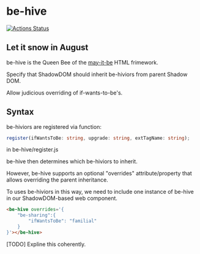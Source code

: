# be-hive

[![Actions Status](https://github.com/bahrus/be-hive/workflows/CI/badge.svg)](https://github.com/bahrus/be-hive/actions?query=workflow%3ACI)

## Let it snow in August

be-hive is the Queen Bee of the [may-it-be](https://github.com/bahrus/may-it-be) HTML frimework.

Specify that ShadowDOM should inherit be-hiviors from parent Shadow DOM.

Allow judicious overriding of if-wants-to-be's.

## Syntax


be-hiviors are registered via function:

```Typescript
register(ifWantsToBe: string, upgrade: string, extTagName: string);
```

in be-hive/register.js


be-hive then determines which be-hiviors to inherit.


However, be-hive supports an optional "overrides" attribute/property that allows overriding the parent inheritance.

To uses be-hiviors in this way, we need to include one instance of be-hive in our ShadowDOM-based web component.

```html
<be-hive overrides='{
    "be-sharing":{
        "ifWantsToBe": "familial"
    }
}'></be-hive>
```

[TODO]  Expline this coherently.

